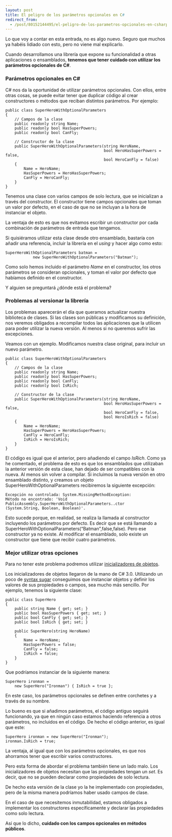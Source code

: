```yaml
---
layout: post
title: El peligro de los parámetros opcionales en C#
redirect_from:
  - /post/80152144495/el-peligro-de-los-parametros-opcionales-en-csharp.html
---
```


<p>Lo que voy a contar en esta entrada, no es algo nuevo. Seguro que muchos ya habéis lidiado con esto, pero no viene mal explicarlo.</p>

<p>Cuando desarrollamos una librería que expone su funcionalidad a otras aplicaciones o ensamblados, <strong>tenemos que tener cuidado con utilizar los parámetros opcionales de C#</strong>.</p>

<h3>Parámetros opcionales en C#</h3>

<p>C# nos da la oportunidad de utilizar parámetros opcionales. Con ellos, entre otras cosas, se puede evitar tener que duplicar código al crear constructores o métodos que reciban distintos parámetros. Por ejemplo:</p>

<pre><code>public class SuperHeroWithOptionalParameters
{
    // Campos de la clase
    public readonly string Name;
    public readonly bool HasSuperPowers;
    public readonly bool CanFly;

    // Constructor de la clase
    public SuperHeroWithOptionalParameters(string HeroName, 
                                           bool HeroHasSuperPowers = false, 
                                           bool HeroCanFly = false)
    {
        Name = HeroName;
        HasSuperPowers = HeroHasSuperPowers;
        CanFly = HeroCanFly;        
    }        
}
</code></pre>

<p>Tenemos una clase con varios campos de solo lectura, que se inicializan a través del constructor. El constructor tiene campos opcionales que toman un valor por defecto, en el caso de que no se incluyan a la hora de instanciar el objeto.</p>

<p>La ventaja de esto es que nos evitamos escribir un constructor por cada combinación de parámetros de entrada que tengamos.</p>

<p>Si quisiéramos utilizar esta clase desde otro ensamblado, bastaría con añadir una referencia, incluir la librería en el <em>using</em> y hacer algo como esto:</p>

<pre><code>SuperHeroWithOptionalParameters batman = 
            new SuperHeroWithOptionalParameters("Batman");
</code></pre>

<p>Como solo hemos incluido el parámetro <em>Name</em> en el constructor, los otros parámetros se consideran opcionales, y toman el valor por defecto que habíamos definido en el constructor.</p>

<p>Y alguien se preguntará ¿dónde está el problema?</p>

<h3>Problemas al versionar la librería</h3>

<p>Los problemas aparecerán el día que queramos actualizar nuestra biblioteca de clases. Si las clases son públicas y modificamos su definición, nos veremos obligados a recompilar todos las aplicaciones que la utilicen para poder utilizar la nueva versión. Al menos si no queremos sufrir las excepciones.</p>

<p>Veamos con un ejemplo. Modificamos nuestra clase original, para incluir un nuevo parámetro.</p>

<pre><code>public class SuperHeroWithOptionalParameters
{
    // Campos de la clase
    public readonly string Name;
    public readonly bool HasSuperPowers;
    public readonly bool CanFly;
    public readonly bool IsRich;

    // Constructor de la clase
    public SuperHeroWithOptionalParameters(string HeroName, 
                                           bool HeroHasSuperPowers = false, 
                                           bool HeroCanFly = false,
                                           bool HeroIsRich = false)
    {
        Name = HeroName;
        HasSuperPowers = HeroHasSuperPowers;
        CanFly = HeroCanFly;
        IsRich = HeroIsRich;
    }        
}
</code></pre>

<p>El código es igual que el anterior, pero añadiendo el campo <em>IsRich</em>. Como ya he comentado, el problema de esto es que los ensamblados que utilizaban la anterior versión de esta clase, han dejado de ser compatibles con la nueva. Al menos sin volver a compilar. Si incluimos la nueva versión en otro ensamblado distinto, y creamos un objeto SuperHeroWithOptionalParameters recibiremos la siguiente excepción:</p>

<pre><code>Excepción no controlada: System.MissingMethodException: 
Método no encontrado: 'Void PublicAssembly.SuperHeroWithOptionalParameters..ctor
(System.String, Boolean, Boolean)'.
</code></pre>

<p>Esto sucede porque, en realidad, se realiza la llamada al constructor incluyendo los parámetros por defecto. Es decir que se está llamando a SuperHeroWithOptionalParameters(&ldquo;Batman&rdquo;,false,false). Pero ese constructor ya no existe. Al modificar el ensamblado, solo existe un constructor que  tiene que recibir cuatro parámetros.</p>

<h3>Mejor utilizar otras opciones</h3>

<p>Para no tener este problema podremos utilizar <a href="http://msdn.microsoft.com/es-es/library/bb384062.aspx">inicializadores de objetos</a>.</p>

<p>Los inicializadores de objetos llegaron de la mano de C# 3.0. Utilizando un poco de <a href="http://en.wikipedia.org/wiki/Syntactic_sugar">syntax sugar</a> conseguimos que instanciar objetos y definir los valores de sus propiedades o campos, sea mucho más sencillo. Por ejemplo, tenemos la siguiente clase:</p>

<pre><code>public class SuperHero
{
    public string Name { get; set; }
    public bool HasSuperPowers { get; set; }
    public bool CanFly { get; set; }
    public bool IsRich { get; set; }

    public SuperHero(string HeroName)
    {
        Name = HeroName;
        HasSuperPowers = false;
        CanFly = false;
        IsRich = false;
    }
}
</code></pre>

<p>Que podríamos instanciar de la siguiente manera:</p>

<pre><code>SuperHero ironman = 
    new SuperHero("Ironman") { IsRich = true };
</code></pre>

<p>En este caso, los parámetros opcionales se definen entre corchetes y a través de su nombre.</p>

<p>Lo bueno es que si añadimos parámetros, el código antiguo seguirá funcionando, ya que en ningún caso estamos haciendo referencia a otros parámetros, no incluidos en el código. De hecho el código anterior, es igual que este:</p>

<pre><code>SuperHero ironman = new SuperHero("Ironman");
ironman.IsRich = true;
</code></pre>

<p>La ventaja, al igual que con los parámetros opcionales, es que nos ahorramos tener que escribir varios constructores.</p>

<p>Pero esta forma de abordar el problema también tiene un lado malo. Los inicializadores de objetos necesitan que las propiedades tengan un <em>set</em>. Es decir, que no se pueden declarar como propiedades de solo lectura.</p>

<p>De hecho esta versión de la clase yo la he implementado con propiedades, pero de la misma manera podríamos haber usado campos de clase.</p>

<p>En el caso de que necesitemos inmutabilidad, estamos obligados a implementar los constructores específicamente y declarar las propiedades como solo lectura.</p>

<p>Así que lo dicho, <strong>cuidado con los campos opcionales en métodos públicos</strong>.</p>
